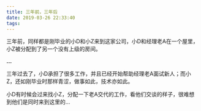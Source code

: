 ```yaml
---
title: 三年前，三年后
date: 2019-03-26 22:33:40
tags:
---
```


三年前，同样都是刚毕业的小D和小Z来到这家公司，小D和经理老A在一个屋里，小Z被分配到了另一个没有上级的房间。

**...**

三年过去了，小D承担了很多工作，并且已经开始帮助经理老A面试新人；而小Z，还如刚毕业时那样青涩，做事如此，技术亦如此。

小D有时候会过来找小Z，分配一下老A交代的工作，看他们交谈的样子，很难想到他们是同时来到这里的...
